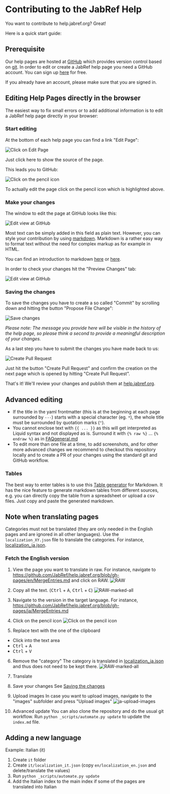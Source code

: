 # Contributing to the JabRef Help

You want to contribute to help.jabref.org? Great! 

Here is a quick start guide:


## Prerequisite

Our help pages are hosted at [GitHub](https://www.github.com) which provides version control based on [git](https://git-scm.com/). In order to edit or create a JabRef help page you need a GitHub account. You can sign up [here](https://github.com/join) for free.

If you already have an account, please make sure that you are signed in.

## Editing Help Pages directly in the browser

The easiest way to fix small errors or to add additional information is to edit a JabRef help page directly in your browser:


### Start editing

At the bottom of each help page you can find a link "Edit Page":

![Click on Edit Page](en/images/screenshot-edit-link.png)

Just click here to show the source of the page.

This leads you to GitHub:

![Click on the pencil icon](en/images/screenshot-edit-pencil.png)

To actually edit the page click on the pencil icon which is highlighted above.


### Make your changes

The window to edit the page at GitHub looks like this:

![Edit view at GitHub](en/images/screenshot-edit-page.png)

Most text can be simply added in this field as plain text. 
However, you can style your contribution by using [markdown](https://daringfireball.net/projects/markdown/). Markdown is a rather easy way to format text without the need for complex markup as for example in HTML.

You can find an introduction to markdown [here](https://daringfireball.net/projects/markdown/) or [here](https://guides.github.com/features/mastering-markdown/).

In order to check your changes hit the "Preview Changes" tab:

![Edit view at GitHub](en/images/screenshot-edit-preview.png)


### Saving the changes

To save the changes you have to create a so called "Commit" by scrolling down and hitting the button "Propose File Change":

![Save changes](en/images/screenshot-edit-commit.png)

*Please note: The message you provide here will be visible in the history of the help page, so please think a second to provide a meaningful description of your changes.*

As a last step you have to submit the changes you have made back to us:

![Create Pull Request](en/images/screenshot-edit-pullRequest.png)

Just hit the button "Create Pull Request" and confirm the creation on the next page which is opened by hitting "Create Pull Request".

That's it! We'll review your changes and publish them at [help.jabref.org](http://help.jabref.org).


## Advanced editing

- If the title in the yaml frontmatter (this is at the beginning at each page surrounded by `---`) starts with a special character (eg. `*`), the whole title must be surrounded by quotation marks (`"`).
- You cannot enclose text with `{{ ... }}` as this will get interpreted as Liquid syntax and not displayed as is.
   Surround it with `{% raw %}` ... `{% endraw %}` as in [FAQgeneral.md](https://github.com/JabRef/help.jabref.org/blob/gh-pages/en/FAQgeneral.md#q-i-am-using-jabref-in-my-work-should-i-cite-jabref-in-my-publications)
- To edit more than one file at a time, to add screenshots, and for other more advanced changes we recommend to checkout this repository locally and to create a PR of your changes using the standard git and GitHub workflow.

### Tables

The best way to enter tables is to use this [Table generator](http://www.tablesgenerator.com/markdown_tables) for Markdown.
It has the nice feature to generate markdown tables from different sources, e.g. you can directly copy the table from a spreadsheet or upload a csv files. Just copy and paste the generated markdown.


## Note when translating pages

Categories must not be translated (they are only needed in the English pages and are ignored in all other languages).
Use the `localization_XY.json` file to translate the categories.
For instance, [localization_ja.json](https://github.com/JabRef/help.jabref.org/blob/gh-pages/ja/localization_ja.json).

### Fetch the English version

1. View the page you want to translate in raw. For instance, navigate to https://github.com/JabRef/help.jabref.org/blob/gh-pages/en/MergeEntries.md and click on RAW.
  ![RAW](en/images/screenshot-raw.png)

2. Copy all the text. (<kbd>Ctrl</kbd> + <kbd>A</kbd>, <kbd>Ctrl</kbd> + <kbd>C</kbd>)
  ![RAW-marked-all](en/images/screenshot-raw-marked-all.png)

3. Navigate to the version in the target language. For instance, https://github.com/JabRef/help.jabref.org/blob/gh-pages/ja/MergeEntries.md

4. Click on the pencil icon
  ![Click on the pencil icon](en/images/screenshot-edit-pencil.png)

5. Replace text with the one of the clipboard
  - Click into the text area
  - <kbd>Ctrl</kbd> + <kbd>A</kbd>
  - <kbd>Ctrl</kbd> + <kbd>V</kbd>

6. Remove the "category"
  The category is translated in [localization_ja.json](https://github.com/JabRef/help.jabref.org/blob/gh-pages/ja/localization_ja.json) and thus does not need to be kept there.
  ![RAW-marked-all](en/images/screenshot-edit-ja-mergeentries.png)

7. Translate

8. Save your changes
  See [Saving the changes](#saving-the-changes)

9. Upload images
  In case you want to upload images, navigate to the "images" subfolder and press "Upload images"
  ![ja-upload-images](en/images/screenshot-ja-upload-images.png)

10. Advanced update
    You can also clone the repository and do the usual git workflow.
    Run `python _scripts/automate.py update` to update the `index.md` file.

## Adding a new language

Example: Italian (it)

1. Create `it` folder
2. Create `it/localization_it.json` (copy `en/localization_en.json` and delete/translate the values)
3. Run `python _scripts/automate.py update`
4. Add the Italian index to the main index if some of the pages are translated into Italian
